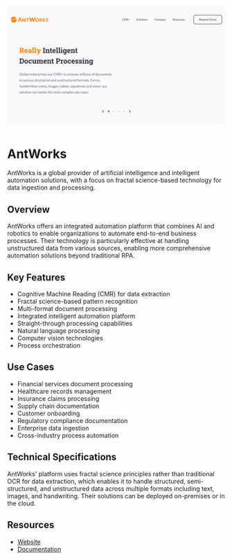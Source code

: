 ![AntWorks](assets\antworks.png)

# AntWorks

AntWorks is a global provider of artificial intelligence and intelligent automation solutions, with a focus on fractal science-based technology for data ingestion and processing.

## Overview

AntWorks offers an integrated automation platform that combines AI and robotics to enable organizations to automate end-to-end business processes. Their technology is particularly effective at handling unstructured data from various sources, enabling more comprehensive automation solutions beyond traditional RPA.

## Key Features

- Cognitive Machine Reading (CMR) for data extraction
- Fractal science-based pattern recognition
- Multi-format document processing
- Integrated intelligent automation platform
- Straight-through processing capabilities
- Natural language processing
- Computer vision technologies
- Process orchestration

## Use Cases

- Financial services document processing
- Healthcare records management
- Insurance claims processing
- Supply chain documentation
- Customer onboarding
- Regulatory compliance documentation
- Enterprise data ingestion
- Cross-industry process automation

## Technical Specifications

AntWorks' platform uses fractal science principles rather than traditional OCR for data extraction, which enables it to handle structured, semi-structured, and unstructured data across multiple formats including text, images, and handwriting. Their solutions can be deployed on-premises or in the cloud.

## Resources

- [Website](https://www.ant.works)
- [Documentation](https://www.ant.works/resources)
